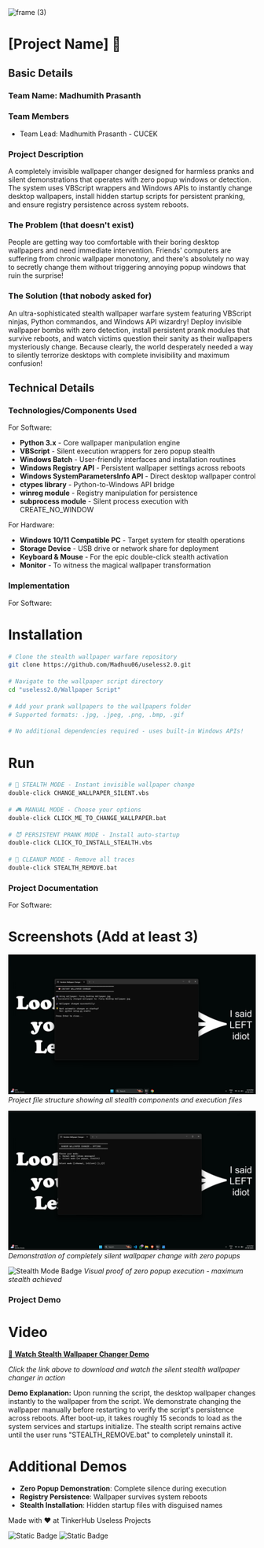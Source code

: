 <img width="3188" height="1202" alt="frame (3)" src="https://github.com/user-attachments/assets/517ad8e9-ad22-457d-9538-a9e62d137cd7" />


# [Project Name] 🎯


## Basic Details
### Team Name: Madhumith Prasanth


### Team Members
- Team Lead: Madhumith Prasanth - CUCEK

### Project Description
A completely invisible wallpaper changer designed for harmless pranks and silent demonstrations that operates with zero popup windows or detection. The system uses VBScript wrappers and Windows APIs to instantly change desktop wallpapers, install hidden startup scripts for persistent pranking, and ensure registry persistence across system reboots.

### The Problem (that doesn't exist)
People are getting way too comfortable with their boring desktop wallpapers and need immediate intervention. Friends' computers are suffering from chronic wallpaper monotony, and there's absolutely no way to secretly change them without triggering annoying popup windows that ruin the surprise!

### The Solution (that nobody asked for)
An ultra-sophisticated stealth wallpaper warfare system featuring VBScript ninjas, Python commandos, and Windows API wizardry! Deploy invisible wallpaper bombs with zero detection, install persistent prank modules that survive reboots, and watch victims question their sanity as their wallpapers mysteriously change. Because clearly, the world desperately needed a way to silently terrorize desktops with complete invisibility and maximum confusion!

## Technical Details
### Technologies/Components Used
For Software:
- **Python 3.x** - Core wallpaper manipulation engine
- **VBScript** - Silent execution wrappers for zero popup stealth
- **Windows Batch** - User-friendly interfaces and installation routines
- **Windows Registry API** - Persistent wallpaper settings across reboots
- **Windows SystemParametersInfo API** - Direct desktop wallpaper control
- **ctypes library** - Python-to-Windows API bridge
- **winreg module** - Registry manipulation for persistence
- **subprocess module** - Silent process execution with CREATE_NO_WINDOW

For Hardware:
- **Windows 10/11 Compatible PC** - Target system for stealth operations
- **Storage Device** - USB drive or network share for deployment
- **Keyboard & Mouse** - For the epic double-click stealth activation
- **Monitor** - To witness the magical wallpaper transformation

### Implementation
For Software:
# Installation
```bash
# Clone the stealth wallpaper warfare repository
git clone https://github.com/Madhuu06/useless2.0.git

# Navigate to the wallpaper script directory
cd "useless2.0/Wallpaper Script"

# Add your prank wallpapers to the wallpapers folder
# Supported formats: .jpg, .jpeg, .png, .bmp, .gif

# No additional dependencies required - uses built-in Windows APIs!
```

# Run
```bash
# 🥷 STEALTH MODE - Instant invisible wallpaper change
double-click CHANGE_WALLPAPER_SILENT.vbs

# 🎮 MANUAL MODE - Choose your options
double-click CLICK_ME_TO_CHANGE_WALLPAPER.bat

# 😈 PERSISTENT PRANK MODE - Install auto-startup
double-click CLICK_TO_INSTALL_STEALTH.vbs

# 🧹 CLEANUP MODE - Remove all traces
double-click STEALTH_REMOVE.bat
```

### Project Documentation
For Software:

# Screenshots (Add at least 3)
![Stealth File Structure](Screenshots/Screenshot%202025-08-09%20154049.png)
*Project file structure showing all stealth components and execution files*

![Silent Execution Demo](Screenshots/Screenshot%202025-08-09%20160326.png)
*Demonstration of completely silent wallpaper change with zero popups*

![Stealth Mode Badge](https://img.shields.io/badge/Popup%20Windows-0-green?style=for-the-badge&logo=windows)
*Visual proof of zero popup execution - maximum stealth achieved*

### Project Demo
# Video
[🎥 **Watch Stealth Wallpaper Changer Demo**](Screenshots/WhatsApp%20Video%202025-08-09%20at%2016.22.19_0fe5db9e.mp4)

*Click the link above to download and watch the silent stealth wallpaper changer in action*

**Demo Explanation:** 
Upon running the script, the desktop wallpaper changes instantly to the wallpaper from the script. We demonstrate changing the wallpaper manually before restarting to verify the script's persistence across reboots. After boot-up, it takes roughly 15 seconds to load as the system services and startups initialize. The stealth script remains active until the user runs "STEALTH_REMOVE.bat" to completely uninstall it.

# Additional Demos
- **Zero Popup Demonstration**: Complete silence during execution
- **Registry Persistence**: Wallpaper survives system reboots  
- **Stealth Installation**: Hidden startup files with disguised names

Made with ❤️ at TinkerHub Useless Projects 

![Static Badge](https://img.shields.io/badge/TinkerHub-24?color=%23000000&link=https%3A%2F%2Fwww.tinkerhub.org%2F)
![Static Badge](https://img.shields.io/badge/UselessProjects--25-25?link=https%3A%2F%2Fwww.tinkerhub.org%2Fevents%2FQ2Q1TQKX6Q%2FUseless%2520Projects)



